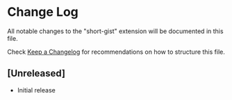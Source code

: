 # Change Log

All notable changes to the "short-gist" extension will be documented in this file.

Check [Keep a Changelog](http://keepachangelog.com/) for recommendations on how to structure this file.

## [Unreleased]

- Initial release